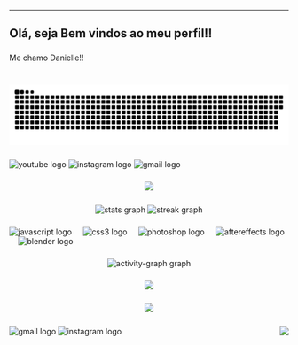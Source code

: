 <!--
**ElleDias/elleDias** is a ✨ _special_ ✨ repository because its `README.md` (this file) appears on your GitHub profile.

Here are some ideas to get you started:

- 🔭 I’m currently working on ...
- 🌱 I’m currently learning ...
- 👯 I’m looking to collaborate on ...
- 🤔 I’m looking for help with ...
- 💬 Ask me about ...
- 📫 How to reach me: ...
- 😄 Pronouns: ...
- ⚡ Fun fact: ...
-->
---

<h2 align="left">Olá, seja Bem vindos ao meu perfil!!</h2>

###

<p align="left">Me chamo Danielle!!</p>

###

<br clear="both">

<img src="https://raw.githubusercontent.com/ElleDias/ElleDias/output/snake.svg" alt="Snake animation" />

###

<div align="left">
  <img src="https://img.shields.io/static/v1?message=Youtube&logo=youtube&label=&color=FF0000&logoColor=white&labelColor=&style=for-the-badge" height="35" alt="youtube logo"  />
  <img src="https://img.shields.io/static/v1?message=Instagram&logo=instagram&label=&color=E4405F&logoColor=white&labelColor=&style=for-the-badge" height="35" alt="instagram logo"  />
  <img src="https://img.shields.io/static/v1?message=Gmail&logo=gmail&label=&color=D14836&logoColor=white&labelColor=&style=for-the-badge" height="35" alt="gmail logo"  />
</div>

###

<div align="center">
  <img height="400" src="https://i.pinimg.com/originals/b9/d3/32/b9d33219ed886462bda14d790f81d388.gif"  />
</div>

###

<div align="center">
  <img src="https://github-readme-stats.vercel.app/api?username=ElleDias&hide_title=false&hide_rank=false&show_icons=true&include_all_commits=true&count_private=true&disable_animations=false&theme=dracula&locale=en&hide_border=false" height="150" alt="stats graph"  />
  <img src="https://streak-stats.demolab.com?user=ElleDias&locale=en&mode=daily&theme=dracula&hide_border=false&border_radius=5" height="150" alt="streak graph"  />
</div>

###

<div align="left">
  <img src="https://cdn.jsdelivr.net/gh/devicons/devicon/icons/javascript/javascript-original.svg" height="30" alt="javascript logo"  />
  <img width="12" />
  <img src="https://cdn.jsdelivr.net/gh/devicons/devicon/icons/css3/css3-original.svg" height="30" alt="css3 logo"  />
  <img width="12" />
  <img src="https://cdn.jsdelivr.net/gh/devicons/devicon/icons/photoshop/photoshop-plain.svg" height="30" alt="photoshop logo"  />
  <img width="12" />
  <img src="https://cdn.jsdelivr.net/gh/devicons/devicon/icons/aftereffects/aftereffects-original.svg" height="30" alt="aftereffects logo"  />
  <img width="12" />
  <img src="https://cdn.jsdelivr.net/gh/devicons/devicon/icons/blender/blender-original.svg" height="30" alt="blender logo"  />
</div>

###

<div align="center">
  <img src="https://github-readme-activity-graph.vercel.app/graph?username=ElleDias&radius=16&theme=react&area=true&order=5" height="300" alt="activity-graph graph"  />
</div>

###

<div align="center">
  <img height="250" src="https://th.bing.com/th/id/R.2a3a58b43f1df9b985d804d2f13cbc84?rik=Q4pVdodvKbAO7g&riu=http%3a%2f%2fpa1.narvii.com%2f6140%2fee9310bc5ad93d3a1f48263df8e8e6560aa8edec_hq.gif&ehk=if%2bFinjJ5MTnYCxKO1WiZS0FDY5p699hiH7SPyoUKcQ%3d&risl=&pid=ImgRaw&r=0"  />
</div>

###

<div align="center">
  <img src="https://profile-counter.glitch.me/ElleDias/count.svg?"  />
</div>

###

<img align="right" height="100" src="https://media.tenor.com/8WVGtF092rQAAAAi/happy-sumikko-gurashi.gif"  />

###

<div align="left">
  <img src="https://raw.githubusercontent.com/maurodesouza/profile-readme-generator/master/src/assets/icons/social/gmail/default.svg" width="52" height="40" alt="gmail logo"  />
  <img src="https://raw.githubusercontent.com/maurodesouza/profile-readme-generator/master/src/assets/icons/social/instagram/default.svg" width="52" height="40" alt="instagram logo"  />
</div>

###
